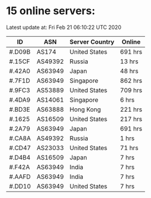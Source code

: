 # 15 online servers:

Latest update at: Fri Feb 21 06:10:22 UTC 2020

| ID | ASN | Server Country | Online |
| -- | --- | -------------- | ------ |
| #.D09B | AS174 | United States | 691 hrs |
| #.15CF | AS49392 | Russia | 13 hrs |
| #.42A0 | AS63949 | Japan | 48 hrs |
| #.7F1D | AS63949 | Singapore | 862 hrs |
| #.9FC3 | AS53889 | United States | 709 hrs |
| #.4DA9 | AS14061 | Singapore | 6 hrs |
| #.BD3E | AS63888 | Hong Kong | 221 hrs |
| #.1625 | AS16509 | United States | 217 hrs |
| #.2A79 | AS63949 | Japan | 691 hrs |
| #.CA8A | AS49392 | Russia | 1 hrs |
| #.CD47 | AS23033 | United States | 71 hrs |
| #.D4B4 | AS16509 | Japan | 7 hrs |
| #.F42A | AS63949 | India | 7 hrs |
| #.AAFD | AS63949 | India | 7 hrs |
| #.DD10 | AS63949 | United States | 7 hrs |

